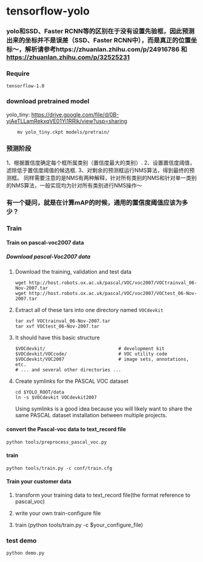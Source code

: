 # tensorflow-yolo

### yolo和SSD、Faster RCNN等的区别在于没有设置先验框，因此预测出来的坐标并不是误差（SSD、Faster RCNN中），而是真正的位置坐标～，解析请参考https://zhuanlan.zhihu.com/p/24916786 和 https://zhuanlan.zhihu.com/p/32525231

### Require
	tensorflow-1.0
### download pretrained model

yolo_tiny: <a>https://drive.google.com/file/d/0B-yiAeTLLamRekxqVE01Yi1RRlk/view?usp=sharing</a>

```
	mv yolo_tiny.ckpt models/pretrain/ 
```
### 预测阶段
1、根据置信度确定每个框所属类别（置信度最大的类别）.
2、设置置信度阈值，滤除低于置信度阈值的候选框.
3、对剩余的预测框运行NMS算法，得到最终的预测框。
同样需要注意的是NMS有两种解释，针对所有类别的NMS和针对单一类别的NMS算法，一般实现均为针对所有类别进行NMS操作～

### 有一个疑问，就是在计算mAP的时候，通用的置信度阈值应该为多少？
### Train

#### Train on pascal-voc2007 data 

##### Download pascal-Voc2007 data

1. Download the training, validation and test data

	```
	wget http://host.robots.ox.ac.uk/pascal/VOC/voc2007/VOCtrainval_06-Nov-2007.tar
	wget http://host.robots.ox.ac.uk/pascal/VOC/voc2007/VOCtest_06-Nov-2007.tar
	```

2. Extract all of these tars into one directory named `VOCdevkit`

	```
	tar xvf VOCtrainval_06-Nov-2007.tar
	tar xvf VOCtest_06-Nov-2007.tar
	```

3. It should have this basic structure

	```
  	$VOCdevkit/                           # development kit
  	$VOCdevkit/VOCcode/                   # VOC utility code
  	$VOCdevkit/VOC2007                    # image sets, annotations, etc.
  	# ... and several other directories ...
  	```

4. Create symlinks for the PASCAL VOC dataset

	```
    cd $YOLO_ROOT/data
    ln -s $VOCdevkit VOCdevkit2007
    ```
    Using symlinks is a good idea because you will likely want to share the same PASCAL dataset installation between multiple projects.

#### convert the Pascal-voc data to text_record file

```
python tools/preprocess_pascal_voc.py
```
#### train
```
python tools/train.py -c conf/train.cfg
```
#### Train your customer data

1. transform your training data to text_record file(the format reference to pascal_voc)

2. write your own train-configure file

3. train (python tools/train.py -c $your_configure_file)

### test demo

```
python demo.py
```


